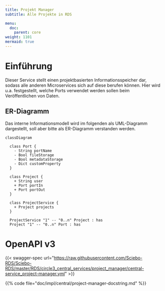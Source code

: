 ```yaml
---
title: Projekt Manager
subtitle: Alle Projekte in RDS

menu:
  doc:
    parent: core
weight: 1101
mermaid: true
---
```


# Einführung

Dieser Service stellt einen projektbasierten Informationsspeicher dar, sodass alle anderen Microservices sich auf diese berufen können. Hier wird u.a. festgestellt, welche Ports verwendet werden sollen beim Veröffentlichen von Daten.


## ER-Diagramm

Das interne Informationsmodell wird im folgenden als UML-Diagramm dargestellt, soll aber bitte als ER-Diagramm verstanden werden.

```mermaid
classDiagram

  class Port {
    - String portName
    - Bool fileStorage
    - Bool metadataStorage
    - Dict customProperty
  }

  class Project {
    + String user
    + Port portIn
    + Port portOut
  }

  class ProjectService {
    + Project projects
  }

  ProjectService "1" -- "0..n" Project : has
  Project "1" -- "0..n" Port : has
```

# OpenAPI v3

{{< swagger-spec url="https://raw.githubusercontent.com/Sciebo-RDS/Sciebo-RDS/master/RDS/circle3_central_services/project_manager/central-service_project-manager.yml"  >}}

{{% code file="doc/impl/central/project-manager-docstring.md" %}}
